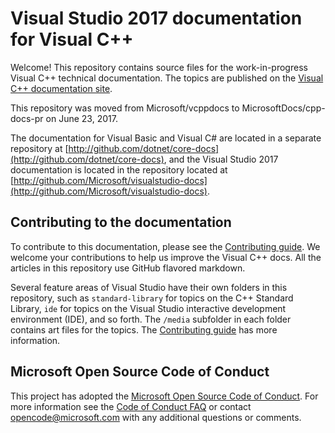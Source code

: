 # Visual Studio 2017 documentation for Visual C++

Welcome! This repository contains source files for the work-in-progress Visual C++ technical documentation. The topics are published on the [Visual C++ documentation site](https://docs.microsoft.com/cpp).

This repository was moved from Microsoft/vcppdocs to MicrosoftDocs/cpp-docs-pr on June 23, 2017.

The documentation for Visual Basic and Visual C# are located in a separate repository at [http://github.com/dotnet/core-docs](http://github.com/dotnet/core-docs), and the Visual Studio 2017 documentation is located in the repository located at [http://github.com/Microsoft/visualstudio-docs](http://github.com/Microsoft/visualstudio-docs).

## Contributing to the documentation

To contribute to this documentation, please see the [Contributing guide](CONTRIBUTING.md).
We welcome your contributions to help us improve the Visual C++ docs. All the articles in this repository use GitHub flavored markdown.

Several feature areas of Visual Studio have their own folders in this repository, such as `standard-library` for topics on the C++ Standard Library, `ide` for topics on the Visual Studio interactive development environment (IDE), and so forth. The `/media` subfolder in each folder contains art files for the topics. The [Contributing guide](CONTRIBUTING.md) has more information.

## Microsoft Open Source Code of Conduct

This project has adopted the [Microsoft Open Source Code of Conduct](https://opensource.microsoft.com/codeofconduct/). For more information see the [Code of Conduct FAQ](https://opensource.microsoft.com/codeofconduct/faq/) or contact [opencode@microsoft.com](mailto:opencode@microsoft.com) with any additional questions or comments.
